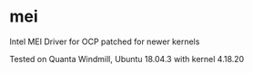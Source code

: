 # mei
Intel MEI Driver for OCP patched for newer kernels

Tested on Quanta Windmill, Ubuntu 18.04.3 with kernel 4.18.20
